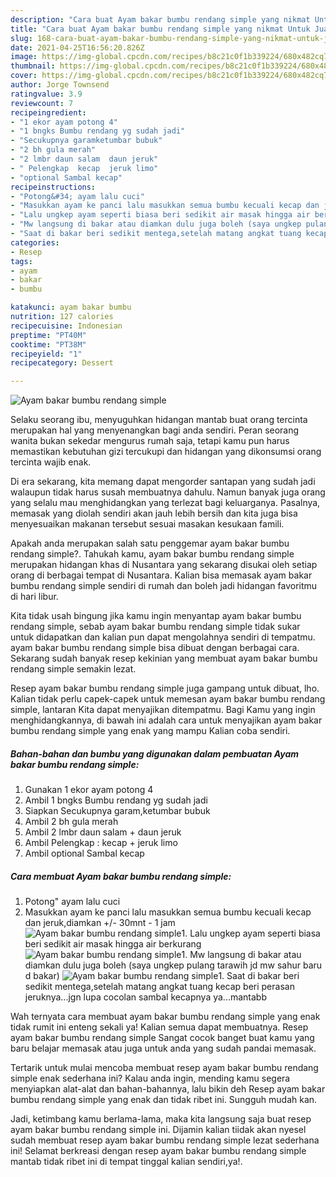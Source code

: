 ```yaml
---
description: "Cara buat Ayam bakar bumbu rendang simple yang nikmat Untuk Jualan"
title: "Cara buat Ayam bakar bumbu rendang simple yang nikmat Untuk Jualan"
slug: 168-cara-buat-ayam-bakar-bumbu-rendang-simple-yang-nikmat-untuk-jualan
date: 2021-04-25T16:56:20.826Z
image: https://img-global.cpcdn.com/recipes/b8c21c0f1b339224/680x482cq70/ayam-bakar-bumbu-rendang-simple-foto-resep-utama.jpg
thumbnail: https://img-global.cpcdn.com/recipes/b8c21c0f1b339224/680x482cq70/ayam-bakar-bumbu-rendang-simple-foto-resep-utama.jpg
cover: https://img-global.cpcdn.com/recipes/b8c21c0f1b339224/680x482cq70/ayam-bakar-bumbu-rendang-simple-foto-resep-utama.jpg
author: Jorge Townsend
ratingvalue: 3.9
reviewcount: 7
recipeingredient:
- "1 ekor ayam potong 4"
- "1 bngks Bumbu rendang yg sudah jadi"
- "Secukupnya garamketumbar bubuk"
- "2 bh gula merah"
- "2 lmbr daun salam  daun jeruk"
- " Pelengkap  kecap  jeruk limo"
- "optional Sambal kecap"
recipeinstructions:
- "Potong&#34; ayam lalu cuci"
- "Masukkan ayam ke panci lalu masukkan semua bumbu kecuali kecap dan jeruk,diamkan +/- 30mnt - 1 jam"
- "Lalu ungkep ayam seperti biasa beri sedikit air masak hingga air berkurang"
- "Mw langsung di bakar atau diamkan dulu juga boleh (saya ungkep pulang tarawih jd mw sahur baru d bakar)"
- "Saat di bakar beri sedikit mentega,setelah matang angkat tuang kecap beri perasan jeruknya...jgn lupa cocolan sambal kecapnya ya...mantabb"
categories:
- Resep
tags:
- ayam
- bakar
- bumbu

katakunci: ayam bakar bumbu 
nutrition: 127 calories
recipecuisine: Indonesian
preptime: "PT40M"
cooktime: "PT38M"
recipeyield: "1"
recipecategory: Dessert

---
```



![Ayam bakar bumbu rendang simple](https://img-global.cpcdn.com/recipes/b8c21c0f1b339224/680x482cq70/ayam-bakar-bumbu-rendang-simple-foto-resep-utama.jpg)

Selaku seorang ibu, menyuguhkan hidangan mantab buat orang tercinta merupakan hal yang menyenangkan bagi anda sendiri. Peran seorang  wanita bukan sekedar mengurus rumah saja, tetapi kamu pun harus memastikan kebutuhan gizi tercukupi dan hidangan yang dikonsumsi orang tercinta wajib enak.

Di era  sekarang, kita memang dapat mengorder santapan yang sudah jadi walaupun tidak harus susah membuatnya dahulu. Namun banyak juga orang yang selalu mau menghidangkan yang terlezat bagi keluarganya. Pasalnya, memasak yang diolah sendiri akan jauh lebih bersih dan kita juga bisa menyesuaikan makanan tersebut sesuai masakan kesukaan famili. 



Apakah anda merupakan salah satu penggemar ayam bakar bumbu rendang simple?. Tahukah kamu, ayam bakar bumbu rendang simple merupakan hidangan khas di Nusantara yang sekarang disukai oleh setiap orang di berbagai tempat di Nusantara. Kalian bisa memasak ayam bakar bumbu rendang simple sendiri di rumah dan boleh jadi hidangan favoritmu di hari libur.

Kita tidak usah bingung jika kamu ingin menyantap ayam bakar bumbu rendang simple, sebab ayam bakar bumbu rendang simple tidak sukar untuk didapatkan dan kalian pun dapat mengolahnya sendiri di tempatmu. ayam bakar bumbu rendang simple bisa dibuat dengan berbagai cara. Sekarang sudah banyak resep kekinian yang membuat ayam bakar bumbu rendang simple semakin lezat.

Resep ayam bakar bumbu rendang simple juga gampang untuk dibuat, lho. Kalian tidak perlu capek-capek untuk memesan ayam bakar bumbu rendang simple, lantaran Kita dapat menyajikan ditempatmu. Bagi Kamu yang ingin menghidangkannya, di bawah ini adalah cara untuk menyajikan ayam bakar bumbu rendang simple yang enak yang mampu Kalian coba sendiri.

<!--inarticleads1-->

##### Bahan-bahan dan bumbu yang digunakan dalam pembuatan Ayam bakar bumbu rendang simple:

1. Gunakan 1 ekor ayam potong 4
1. Ambil 1 bngks Bumbu rendang yg sudah jadi
1. Siapkan Secukupnya garam,ketumbar bubuk
1. Ambil 2 bh gula merah
1. Ambil 2 lmbr daun salam + daun jeruk
1. Ambil  Pelengkap : kecap + jeruk limo
1. Ambil optional Sambal kecap




<!--inarticleads2-->

##### Cara membuat Ayam bakar bumbu rendang simple:

1. Potong&#34; ayam lalu cuci
1. Masukkan ayam ke panci lalu masukkan semua bumbu kecuali kecap dan jeruk,diamkan +/- 30mnt - 1 jam
<img src="https://img-global.cpcdn.com/steps/7a089233b0150e30/160x128cq70/ayam-bakar-bumbu-rendang-simple-langkah-memasak-2-foto.jpg" alt="Ayam bakar bumbu rendang simple">1. Lalu ungkep ayam seperti biasa beri sedikit air masak hingga air berkurang
<img src="https://img-global.cpcdn.com/steps/f208f00464848874/160x128cq70/ayam-bakar-bumbu-rendang-simple-langkah-memasak-3-foto.jpg" alt="Ayam bakar bumbu rendang simple">1. Mw langsung di bakar atau diamkan dulu juga boleh (saya ungkep pulang tarawih jd mw sahur baru d bakar)
<img src="https://img-global.cpcdn.com/steps/57c018e52b071790/160x128cq70/ayam-bakar-bumbu-rendang-simple-langkah-memasak-4-foto.jpg" alt="Ayam bakar bumbu rendang simple">1. Saat di bakar beri sedikit mentega,setelah matang angkat tuang kecap beri perasan jeruknya...jgn lupa cocolan sambal kecapnya ya...mantabb




Wah ternyata cara membuat ayam bakar bumbu rendang simple yang enak tidak rumit ini enteng sekali ya! Kalian semua dapat membuatnya. Resep ayam bakar bumbu rendang simple Sangat cocok banget buat kamu yang baru belajar memasak atau juga untuk anda yang sudah pandai memasak.

Tertarik untuk mulai mencoba membuat resep ayam bakar bumbu rendang simple enak sederhana ini? Kalau anda ingin, mending kamu segera menyiapkan alat-alat dan bahan-bahannya, lalu bikin deh Resep ayam bakar bumbu rendang simple yang enak dan tidak ribet ini. Sungguh mudah kan. 

Jadi, ketimbang kamu berlama-lama, maka kita langsung saja buat resep ayam bakar bumbu rendang simple ini. Dijamin kalian tiidak akan nyesel sudah membuat resep ayam bakar bumbu rendang simple lezat sederhana ini! Selamat berkreasi dengan resep ayam bakar bumbu rendang simple mantab tidak ribet ini di tempat tinggal kalian sendiri,ya!.


